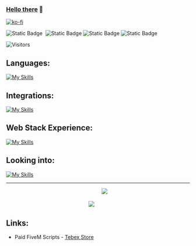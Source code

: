 ### [Hello there](https://i.giphy.com/xTiIzJSKB4l7xTouE8.webp) 👋

[![ko-fi](https://ko-fi.com/img/githubbutton_sm.svg)](https://ko-fi.com/Y8Y1WM2E6)

![Static Badge](https://img.shields.io/badge/Spoken%20Languages-636363)&nbsp;&nbsp;![Static Badge](https://img.shields.io/badge/English-012169)&nbsp;![Static Badge](https://img.shields.io/badge/Français-ce1127)&nbsp;![Static Badge](https://img.shields.io/badge/Deutsch-ffce00) 

![Visitors](https://komarev.com/ghpvc/?username=Maximus7474&label=Visitors)

## Languages:
[![My Skills](https://skills-icons.vercel.app/api/icons?i=html,css,js,ts,py,lua,sql&theme=dark)](https://skillicons.dev)
## Integrations:
[![My Skills](https://skills-icons.vercel.app/api/icons?i=git,github,discordjs,sqlite,mariadb&theme=dark)](https://skillicons.dev)
## Web Stack Experience:
[![My Skills](https://skills-icons.vercel.app/api/icons?i=shadcnui,chakraui,pnpm,sqlite,react,tailwind,expressjs&theme=dark)](https://skillicons.dev)
## Looking into:
[![My Skills](https://skills-icons.vercel.app/api/icons?i=githubactions,cpp,go,rust,cs&theme=dark)](https://skillicons.dev)

<hr style="border-radius: 50px";>
<p align="center">
  <img src="https://github-readme-stats.vercel.app/api?username=Maximus7474&show_icons=true&theme=dark&show=reviews,prs_merged_percentage&hide_border=true" />
  &nbsp;&nbsp;&nbsp;
  <img src="https://github-readme-stats.vercel.app/api/top-langs/?username=Maximus7474&layout=compact&hide_border=true&theme=dark" style="margin-bottom: 2.5em;"/>
</p>

## Links:
- Paid FiveM Scripts - [Tebex Store](https://maximus-scripts.tebex.io/category/2765572)
